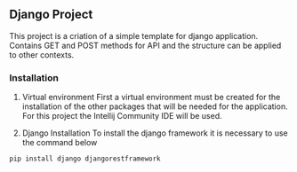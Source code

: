 ## Django Project 

This project is a criation of a simple template for django application. Contains GET and POST methods for API and the structure can be applied to other contexts.

### Installation

1. Virtual environment
First a virtual environment must be created for the installation of the other packages that will be needed for the application. For this project the Intellij Community IDE will be used. 

2. Django Installation
To install the django framework it is necessary to use the command below
```
pip install django djangorestframework
```
